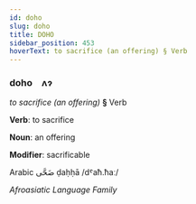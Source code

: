 ```yaml
---
id: doho
slug: doho
title: DOHO
sidebar_position: 453
hoverText: to sacrifice (an offering) § Verb
---
```


### doho&emsp;<span kind="abugida">ʌɂ</span>

*to sacrifice (an offering)* **§** Verb

**Verb**: to sacrifice

**Noun**: an offering

**Modifier**: sacrificable

Arabic ⁧ضَحَّى⁩ ḍaḥḥā /dˤaħ.ħaː/

*Afroasiatic Language Family*